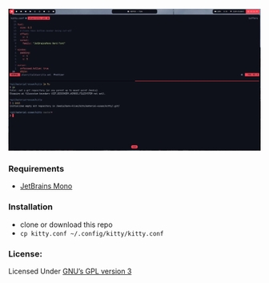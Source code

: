 ![screenshot](./screen.png)

### Requirements

- [JetBrains Mono](https://www.jetbrains.com/lp/mono/)

### Installation

- clone or download this repo
- `cp kitty.conf ~/.config/kitty/kitty.conf`

### License:

Licensed Under [GNU’s GPL version 3](https://github.com/material-ocean/Material-Ocean/blob/master/LICENSE)
